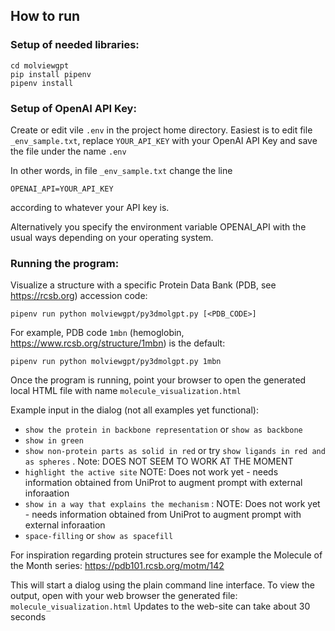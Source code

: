 ## How to run

### Setup of needed libraries:

```
cd molviewgpt
pip install pipenv
pipenv install
```

### Setup of OpenAI API Key:

Create or edit vile `.env` in the project home directory. Easiest is to edit file `_env_sample.txt`, replace `YOUR_API_KEY` with your OpenAI API Key and save the file under the name `.env`

In other words, in file `_env_sample.txt` change the line

```
OPENAI_API=YOUR_API_KEY
```

according to whatever your API key is.

Alternatively you specify the environment variable OPENAI_API with the usual ways depending on your operating system.


### Running the program:

Visualize a structure with a specific Protein Data Bank (PDB, see <https://rcsb.org>) accession code:

```
pipenv run python molviewgpt/py3dmolgpt.py [<PDB_CODE>]
```

For example, PDB code `1mbn` (hemoglobin, <https://www.rcsb.org/structure/1mbn>) is the default:

```
pipenv run python molviewgpt/py3dmolgpt.py 1mbn
```

Once the program is running, point your browser to open the generated local HTML file with name `molecule_visualization.html`

Example input in the dialog (not all examples yet functional):

* `show the protein in backbone representation` or `show as backbone`
* `show in green`
* `show non-protein parts as solid in red` or try `show ligands in red and as spheres` . Note: DOES NOT SEEM TO WORK AT THE MOMENT
* `highlight the active site` NOTE: Does not work yet - needs information obtained from UniProt to augment prompt with external inforaation
* `show in a way that explains the mechanism` : NOTE: Does not work yet - needs information obtained from UniProt to augment prompt with external inforaation
* `space-filling` or `show as spacefill`


For inspiration regarding protein structures see for example the Molecule of the Month series: <https://pdb101.rcsb.org/motm/142>


This will start a dialog using the plain command line interface.
To view the output, open with your web browser the generated file: `molecule_visualization.html`
Updates to the web-site can take about 30 seconds

